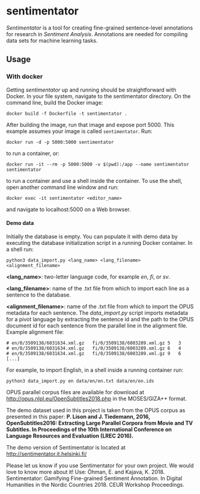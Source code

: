
# sentimentator

*Sentimentator* is a tool for creating fine-grained sentence-level annotations
for research in *Sentiment Analysis*. Annotations are needed for compiling data
sets for machine learning tasks.

## Usage

### With docker

Getting *sentimentator* up and running should be straightforward with Docker.
In your file system, navigate to the sentimentator directory. On the command line, build the Docker image:
    
    docker build -f Dockerfile -t sentimentator .

After building the image, run that image and expose port 5000. This example assumes your
image is called `sentimentator`. Run:

    docker run -d -p 5000:5000 sentimentator

to run a container, or:

    docker run -it --rm -p 5000:5000 -v $(pwd):/app --name sentimentator sentimentator
    
to run a container and use a shell inside the container. To use the shell, open another command line window and run:

    docker exec -it sentimentator <editor_name>

and navigate to localhost:5000 on a Web browser.

#### Demo data

Initially the database is empty. You can populate it with demo data by
executing the database initialization script in a running Docker container.
In a shell run:

    python3 data_import.py <lang_name> <lang_filename> <alignment_filename>

**<lang_name>**: two-letter language code, for example *en*, *fi*, or *sv*.

**<lang_filename>**: name of the .txt file from which to import each line as a sentence to the database.

**<alignment_filename>**: name of the .txt file from which to import the OPUS metadata for each sentence. The *data_import.py* script imports metadata for a pivot language by extracting the sentence id and the path to the OPUS document id for each sentence from the parallel line in the alignment file.
Example alignment file:

    # en/0/3509138/6031634.xml.gz	fi/0/3509138/6003289.xml.gz	5	3
    # en/0/3509138/6031634.xml.gz	fi/0/3509138/6003289.xml.gz	6	4
    # en/0/3509138/6031634.xml.gz	fi/0/3509138/6003289.xml.gz	9	6
    [...]
    
 For example, to import English, in a shell inside a running container run:

    python3 data_import.py en data/en/en.txt data/en/en.ids

OPUS parallel corpus files are available for download at http://opus.nlpl.eu/OpenSubtitles2018.php in the MOSES/GIZA++ format.

The demo dataset used in this project is taken from the OPUS corpus as presented in this paper:
**P. Lison and J. Tiedemann, 2016, OpenSubtitles2016: Extracting Large Parallel Corpora from Movie and TV Subtitles. In Proceedings of the 10th International Conference on Language Resources and Evaluation (LREC 2016).**

The demo version of Sentimentator is located at http://sentimentator.it.helsinki.fi/

Please let us know if you use Sentimentator for your own project. We would love to know more about it! Use:
Öhman, E. and Kajava, K. 2018. Sentimentator: Gamifying Fine-grained Sentiment Annotation. In Digital Humanities
in the Nordic Countries 2018. CEUR Workshop Proceedings.
